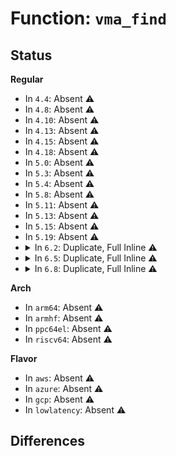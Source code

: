 # Function: <code>vma_find</code>

## Status
<b>Regular</b>
<ul>
<li>
In <code>4.4</code>: Absent ⚠️
</li>
<li>
In <code>4.8</code>: Absent ⚠️
</li>
<li>
In <code>4.10</code>: Absent ⚠️
</li>
<li>
In <code>4.13</code>: Absent ⚠️
</li>
<li>
In <code>4.15</code>: Absent ⚠️
</li>
<li>
In <code>4.18</code>: Absent ⚠️
</li>
<li>
In <code>5.0</code>: Absent ⚠️
</li>
<li>
In <code>5.3</code>: Absent ⚠️
</li>
<li>
In <code>5.4</code>: Absent ⚠️
</li>
<li>
In <code>5.8</code>: Absent ⚠️
</li>
<li>
In <code>5.11</code>: Absent ⚠️
</li>
<li>
In <code>5.13</code>: Absent ⚠️
</li>
<li>
In <code>5.15</code>: Absent ⚠️
</li>
<li>
In <code>5.19</code>: Absent ⚠️
</li>
<li>
<details>
<summary>In <code>6.2</code>: Duplicate, Full Inline ⚠️</summary>

**Collision:** Static Duplication

**Inline:** Full

**Transformation:** False

**Instances:**

```
In arch/x86/entry/vdso/vma.c (ffffffff81004c84)
Location: include/linux/mm.h:672
Inline: True
Inline callers:
  - arch/x86/entry/vdso/vma.c:map_vdso_once
  - arch/x86/entry/vdso/vma.c:vdso_join_timens
```
```
In kernel/fork.c (ffffffff810e6a2d)
Location: include/linux/mm.h:672
Inline: True
Inline callers:
  - kernel/fork.c:replace_mm_exe_file
```
```
In kernel/acct.c (ffffffff811fd7cf)
Location: include/linux/mm.h:672
Inline: True
Inline callers:
  - kernel/acct.c:acct_collect
```
```
In kernel/events/core.c (ffffffff813371ad)
Location: include/linux/mm.h:672
Inline: True
Inline callers:
  - kernel/events/core.c:perf_event_addr_filters_apply
```
```
In kernel/events/uprobes.c (ffffffff813501cd)
Location: include/linux/mm.h:672
Inline: True
Inline callers:
  - kernel/events/uprobes.c:find_active_uprobe
  - kernel/events/uprobes.c:update_ref_ctr
```
```
In mm/oom_kill.c (ffffffff81362c43)
Location: include/linux/mm.h:672
Inline: True
Inline callers:
  - mm/oom_kill.c:__oom_reap_task_mm
```
```
In mm/vmscan.c (ffffffff813775bf)
Location: include/linux/mm.h:672
Inline: True
Inline callers:
  - mm/vmscan.c:get_next_vma
```
```
In mm/mlock.c (ffffffff813c2e62)
Location: include/linux/mm.h:672
Inline: True
Inline callers:
  - mm/mlock.c:do_mlock
```
```
In mm/mmap.c (ffffffff813cc58f)
Location: include/linux/mm.h:672
Inline: True
Inline callers:
  - mm/mmap.c:__do_sys_remap_file_pages
  - mm/mmap.c:count_vma_pages_range
```
```
In mm/swapfile.c (ffffffff813ffbab)
Location: include/linux/mm.h:672
Inline: True
Inline callers:
  - mm/swapfile.c:try_to_unuse
```
```
In mm/mempolicy.c (ffffffff81419a7f)
Location: include/linux/mm.h:672
Inline: True
Inline callers:
  - mm/mempolicy.c:__do_sys_set_mempolicy_home_node
  - mm/mempolicy.c:new_page
  - mm/mempolicy.c:mpol_rebind_mm
```
```
In mm/ksm.c (ffffffff81420661)
Location: include/linux/mm.h:672
Inline: True
Inline callers:
  - mm/ksm.c:scan_get_next_rmap_item
  - mm/ksm.c:unmerge_and_remove_all_rmap_items
```
```
In mm/khugepaged.c (ffffffff8144c136)
Location: include/linux/mm.h:672
Inline: True
```
```
In fs/exec.c (ffffffff81483438)
Location: include/linux/mm.h:672
Inline: True
Inline callers:
  - fs/exec.c:shift_arg_pages
  - fs/exec.c:shift_arg_pages
```
```
In fs/userfaultfd.c (ffffffff814f0611)
Location: include/linux/mm.h:672
Inline: True
Inline callers:
  - fs/userfaultfd.c:userfaultfd_unmap_prep
  - fs/userfaultfd.c:userfaultfd_event_wait_completion
```
```
In fs/proc/task_mmu.c (ffffffff8152c499)
Location: include/linux/mm.h:672
Inline: True
Inline callers:
  - fs/proc/task_mmu.c:m_next
  - fs/proc/task_mmu.c:m_start
```
```
In fs/proc/base.c (ffffffff81537f5a)
Location: include/linux/mm.h:672
Inline: True
Inline callers:
  - fs/proc/base.c:proc_map_files_readdir
```
```
In ipc/shm.c (ffffffff816484e4)
Location: include/linux/mm.h:672
Inline: True
Inline callers:
  - ipc/shm.c:ksys_shmdt
  - ipc/shm.c:ksys_shmdt
  - ipc/shm.c:ksys_shmdt
```
</details>
</li>
<li>
<details>
<summary>In <code>6.5</code>: Duplicate, Full Inline ⚠️</summary>

**Collision:** Static Duplication

**Inline:** Full

**Transformation:** False

**Instances:**

```
In mm/mlock.c (ffffffff813f80d0)
Location: include/linux/mm.h:873
Inline: True
Inline callers:
  - mm/mlock.c:do_mlock
  - mm/mlock.c:apply_vma_lock_flags
```
```
In mm/mmap.c (ffffffff81400ee9)
Location: include/linux/mm.h:873
Inline: True
Inline callers:
  - mm/mmap.c:__do_sys_remap_file_pages
  - mm/mmap.c:do_vmi_munmap
  - mm/mmap.c:do_vmi_align_munmap
  - mm/mmap.c:count_vma_pages_range
  - mm/mmap.c:__do_sys_brk
  - mm/mmap.c:__do_sys_brk
```
```
In mm/mprotect.c (ffffffff8140427a)
Location: include/linux/mm.h:873
Inline: True
Inline callers:
  - mm/mprotect.c:do_mprotect_pkey
  - mm/mprotect.c:do_mprotect_pkey
```
```
In mm/mempolicy.c (ffffffff8144cf11)
Location: include/linux/mm.h:873
Inline: True
Inline callers:
  - mm/mempolicy.c:__do_sys_set_mempolicy_home_node
  - mm/mempolicy.c:do_mbind
```
```
In mm/userfaultfd.c (ffffffff814a2745)
Location: include/linux/mm.h:873
Inline: True
Inline callers:
  - mm/userfaultfd.c:mwriteprotect_range
```
```
In fs/userfaultfd.c (ffffffff81525bab)
Location: include/linux/mm.h:873
Inline: True
Inline callers:
  - fs/userfaultfd.c:userfaultfd_register
  - fs/userfaultfd.c:userfaultfd_register
  - fs/userfaultfd.c:userfaultfd_register
```
</details>
</li>
<li>
<details>
<summary>In <code>6.8</code>: Duplicate, Full Inline ⚠️</summary>

**Collision:** Static Duplication

**Inline:** Full

**Transformation:** False

**Instances:**

```
In mm/mlock.c (ffffffff81423c9f)
Location: include/linux/mm.h:950
Inline: True
Inline callers:
  - mm/mlock.c:do_mlock
  - mm/mlock.c:apply_vma_lock_flags
```
```
In mm/mmap.c (ffffffff8142d524)
Location: include/linux/mm.h:950
Inline: True
Inline callers:
  - mm/mmap.c:__do_sys_remap_file_pages
  - mm/mmap.c:do_vmi_munmap
  - mm/mmap.c:do_vmi_align_munmap
  - mm/mmap.c:count_vma_pages_range
  - mm/mmap.c:__do_sys_brk
  - mm/mmap.c:__do_sys_brk
```
```
In mm/mprotect.c (ffffffff81430854)
Location: include/linux/mm.h:950
Inline: True
Inline callers:
  - mm/mprotect.c:do_mprotect_pkey
  - mm/mprotect.c:do_mprotect_pkey
```
```
In mm/mempolicy.c (ffffffff81486800)
Location: include/linux/mm.h:950
Inline: True
Inline callers:
  - mm/mempolicy.c:__do_sys_set_mempolicy_home_node
  - mm/mempolicy.c:do_mbind
  - mm/mempolicy.c:do_mbind
```
```
In mm/userfaultfd.c (ffffffff814d2804)
Location: include/linux/mm.h:950
Inline: True
Inline callers:
  - mm/userfaultfd.c:mwriteprotect_range
```
```
In fs/userfaultfd.c (ffffffff8155988e)
Location: include/linux/mm.h:950
Inline: True
Inline callers:
  - fs/userfaultfd.c:userfaultfd_unregister
  - fs/userfaultfd.c:userfaultfd_unregister
  - fs/userfaultfd.c:userfaultfd_unregister
  - fs/userfaultfd.c:userfaultfd_register
  - fs/userfaultfd.c:userfaultfd_register
  - fs/userfaultfd.c:userfaultfd_register
```
</details>
</li>
</ul>
<b>Arch</b>
<ul>
<li>
In <code>arm64</code>: Absent ⚠️
</li>
<li>
In <code>armhf</code>: Absent ⚠️
</li>
<li>
In <code>ppc64el</code>: Absent ⚠️
</li>
<li>
In <code>riscv64</code>: Absent ⚠️
</li>
</ul>
<b>Flavor</b>
<ul>
<li>
In <code>aws</code>: Absent ⚠️
</li>
<li>
In <code>azure</code>: Absent ⚠️
</li>
<li>
In <code>gcp</code>: Absent ⚠️
</li>
<li>
In <code>lowlatency</code>: Absent ⚠️
</li>
</ul>

## Differences
